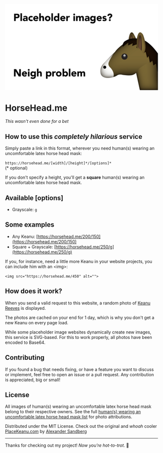 ![human(s) wearing an uncomfortable latex horse head mask](dist/preview.jpg)


# HorseHead.me
*This wasn't even done for a bet*

## How to use this *completely hilarious* service
Simply paste a link in this format, wherever you need human(s) wearing an uncomfortable latex horse head mask:

`https://horsehead.me/[width]/[height]*/[options]*`<br>
(* optional)

If you don't specify a height, you'll get a **square** human(s) wearing an uncomfortable latex horse head mask.<br>

## Available [options]
* Grayscale: `g`

## Some examples
* Any Keanu: [https://horsehead.me/200/150](https://horsehead.me/200/150)
* Square + Grayscale: [https://horsehead.me/250/g](https://horsehead.me/250/g)

If you, for instance, need a little more Keanu in your website projects, you can include him with an \<img\>:

`<img src="https://horsehead.me/450" alt="">`

## How does it work?
When you send a valid request to this website, a random photo of [Keanu Reeves](https://en.wikipedia.org/wiki/Keanu_Reeves) is displayed.

The photos are cached on your end for 1 day, which is why you don't get a new Keanu on every page load.

While some placeholder image websites dynamically create new images, this service is SVG-based. For this to work properly, all photos have been encoded to Base64.

## Contributing
If you found a bug that needs fixing, or have a feature you want to discuss or implement, feel free to open an issue or a pull request. Any contribution is appreciated, big or small!

## License
All images of human(s) wearing an uncomfortable latex horse head mask belong to their respective owners. See the full [human(s) wearing an uncomfortable latex horse head mask list](https://horsehead.me/uncomfortable-humans) for photo attributions.

Distributed under the MIT License. Check out the original and _whoah_ cooler [PlaceKeanu.com](https://placekeanu.com) by [Alexander Sandberg](https://github.com/alexandersandberg)

---

Thanks for checking out my project! _Now you're hot-to-trot_. :horse: